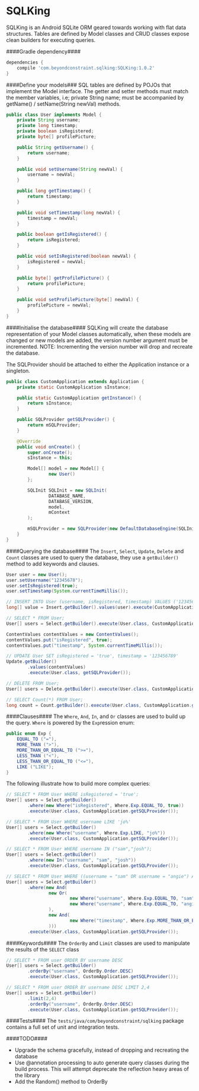 SQLKing
======================

SQLKing is an Android SQLite ORM geared towards working with flat data structures. Tables are defined by Model classes and CRUD classes expose clean builders for executing queries.

####Gradle dependency####
```groovy
dependencies {
    compile 'com.beyondconstraint.sqlking:SQLKing:1.0.2'
}
```

####Define your models###
SQL tables are defined by POJOs that implement the Model interface. The getter and setter methods must match the member variables, i.e; private String name; must be accompanied by getName() / setName(String newVal) methods.

```java
public class User implements Model {
    private String username;
    private long timestamp;
    private boolean isRegistered;
    private byte[] profilePicture;

    public String getUsername() {
        return username;
    }

    public void setUsername(String newVal) {
        username = newVal;
    }

    public long getTimestamp() {
        return timestamp;
    }

    public void setTimestamp(long newVal) {
        timestamp = newVal;
    }

    public boolean getIsRegistered() {
        return isRegistered;
    }

    public void setIsRegistered(boolean newVal) {
        isRegistered = newVal;
    }

    public byte[] getProfilePicture() {
        return profilePicture;
    }

    public void setProfilePicture(byte[] newVal) {
        profilePicture = newVal;
    }
}
```

####Initialise the database####
SQLKing will create the database representation of your Model classes automatically, when these models are changed or new models are added, the version number argument must be incremented. NOTE: Incrementing the version number will drop and recreate the database. 

The SQLProvider should be attached to either the Application instance or a singleton.

```java
public class CustomApplication extends Application {
    private static CustomApplication sInstance;

    public static CustomApplication getInstance() {
        return sInstance;
    }

    public SQLProvider getSQLProvider() {
    	return mSQLProvider;
    }

    @Override
    public void onCreate() {
        super.onCreate();
        sInstance = this;

		Model[] model = new Model[] {
            	new User()
        };

        SQLInit SQLInit = new SQLInit(
	            DATABASE_NAME,
	            DATABASE_VERSION,
	            model,
	            mContext
        );

        mSQLProvider = new SQLProvider(new DefaultDatabaseEngine(SQLInit.getDatabase()));
    }
}
```

####Querying the database####
The `Insert`, `Select`, `Update`, `Delete` and `Count` classes are used to query the database, they use a `getBuilder()` method to add keywords and clauses. 


```java
User user = new User();
user.setUsername("12345678");
user.setIsRegistered(true);
user.setTimestamp(System.currentTimeMillis());

// INSERT INTO User (username, isRegistered, timestamp) VALUES ('12345678',true,632348968244);
long[] value = Insert.getBuilder().values(user).execute(CustomApplication.getSQLProvider());
```

```java
// SELECT * FROM User;
User[] users = Select.getBuilder().execute(User.class, CustomApplication.getSQLProvider());
```

```java
ContentValues contentValues = new ContentValues();
contentValues.put("isRegistered", true);
contentValues.put("timestamp", System.currentTimeMillis());

// UPDATE User SET isRegistered = 'true', timestamp = '123456789'
Update.getBuilder()
        .values(contentValues)
        .execute(User.class, getSQLProvider());
```

```java
// DELETE FROM User;
User[] users = Delete.getBuilder().execute(User.class, CustomApplication.getSQLProvider());
```

```java
// SELECT Count(*) FROM User;
long count = Count.getBuilder().execute(User.class, CustomApplication.getSQLProvider());
```

####Clauses####
The `Where`, `And`, `In`, and `Or` classes are used to build up the query. `Where` is powered by the `Exp`ression enum:

```java
public enum Exp {
	EQUAL_TO ("="),
	MORE_THAN (">"),
	MORE_THAN_OR_EQUAL_TO (">="),
	LESS_THAN ("<"),
	LESS_THAN_OR_EQUAL_TO ("<="),
	LIKE ("LIKE");
}
``` 

The following illustrate how to build more complex queries: 

```java
// SELECT * FROM User WHERE isRegistered = 'true';
User[] users = Select.getBuilder()
        .where(new Where("isRegistered", Where.Exp.EQUAL_TO, true))
        .execute(User.class, CustomApplication.getSQLProvider());
```

```java
// SELECT * FROM User WHERE username LIKE 'jo%'
User[] users = Select.getBuilder()
        .where(new Where("username", Where.Exp.LIKE, "jo%"))
        .execute(User.class, CustomApplication.getSQLProvider());
```

```java
// SELECT * FROM User WHERE username IN ("sam","josh");
User[] users = Select.getBuilder()
        .where(new In("username", "sam", "josh"))
        .execute(User.class, CustomApplication.getSQLProvider());
```

```java
// SELECT * FROM User WHERE ((username = "sam" OR username = "angie") AND (timestamp >= 1234567890));
User[] users = Select.getBuilder()
		.where(new And(
                new Or(
                        new Where("username", Where.Exp.EQUAL_TO, "sam"),
                        new Where("username", Where.Exp.EQUAL_TO, "angie")
                ),
                new And(
                        new Where("timestamp", Where.Exp.MORE_THAN_OR_EQUAL_TO, 1234567890)
                )))
        .execute(User.class, CustomApplication.getSQLProvider());
```

####Keywords####
The `OrderBy` and `Limit` classes are used to manipulate the results of the `SELECT` class

```java
// SELECT * FROM user ORDER BY username DESC
User[] users = Select.getBuilder()
        .orderBy("username", OrderBy.Order.DESC)
        .execute(User.class, CustomApplication.getSQLProvider());
```

```java
// SELECT * FROM user ORDER BY username DESC LIMIT 2,4
User[] users = Select.getBuilder()
        .limit(2,4)
        .orderBy("username", OrderBy.Order.DESC)
        .execute(User.class, CustomApplication.getSQLProvider());
```

####Tests####
The `tests/java/com/beyondconstraint/sqlking` package contains a full set of unit and integration tests.

####TODO####
- Upgrade the schema gracefully, instead of dropping and recreating the database
- Use @annotation processing to auto generate query classes during the build process. This will attempt deprecate the reflection heavy areas of the library
- Add the Random() method to OrderBy
